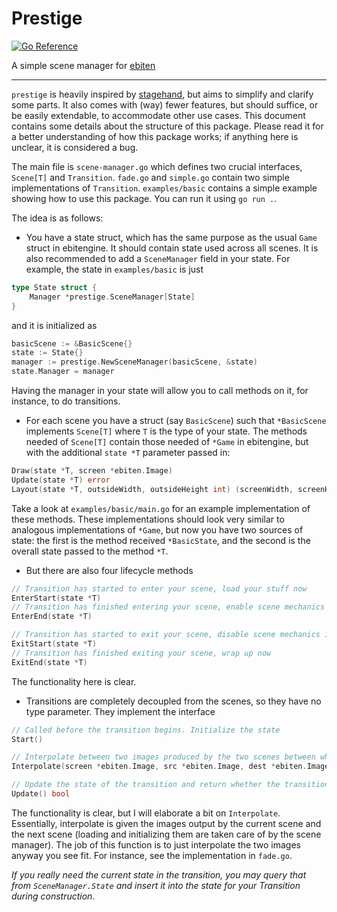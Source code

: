 # Prestige

[![Go Reference](https://pkg.go.dev/badge/github.com/mbrc12/prestige.svg)](https://pkg.go.dev/github.com/mbrc12/prestige)

A simple scene manager for [ebiten](https://ebitengine.org/)

---- 

`prestige` is heavily inspired by [stagehand](https://github.com/joelschutz/stagehand), but aims to simplify and clarify
some parts. It also comes with (way) fewer features, but should suffice, or be easily extendable, to accommodate other
use cases. This document contains some details about the structure of this package. Please read it for a better
understanding of how this package works; if anything here is unclear, it is considered a bug.

The main file is `scene-manager.go` which defines two crucial interfaces, `Scene[T]` and `Transition`. `fade.go` and
`simple.go` contain two simple implementations of `Transition`. `examples/basic` contains a simple example showing how
to use this package. You can run it using `go run .`.

The idea is as follows:

* You have a state struct, which has the same purpose as the usual `Game` struct in ebitengine. It should contain
state used across all scenes. It is also recommended to add a `SceneManager` field in your state. For example,
the state in `examples/basic` is just

```go
type State struct {
    Manager *prestige.SceneManager[State]
}
```
and it is initialized as 
```go
basicScene := &BasicScene{}
state := State{}
manager := prestige.NewSceneManager(basicScene, &state)
state.Manager = manager
```
Having the manager in your state will allow you to call methods on it, for instance, to do transitions.

* For each scene you have a struct (say `BasicScene`) such that `*BasicScene` implements `Scene[T]` 
where `T` is the type of your state. The methods needed of `Scene[T]` contain those needed of `*Game` in ebitengine,
but with the additional `state *T` parameter passed in:
```go
Draw(state *T, screen *ebiten.Image)
Update(state *T) error
Layout(state *T, outsideWidth, outsideHeight int) (screenWidth, screenHeight int)
```
Take a look at `examples/basic/main.go` for an example implementation of these methods. These implementations should
look very similar to analogous implementations of `*Game`, but now you have two sources of state: the first is the method
received `*BasicState`, and the second is the overall state passed to the method `*T`.

* But there are also four lifecycle methods 
```go
// Transition has started to enter your scene, load your stuff now
EnterStart(state *T)
// Transition has finished entering your scene, enable scene mechanics if they were disabled
EnterEnd(state *T)

// Transition has started to exit your scene, disable scene mechanics if you like
ExitStart(state *T)
// Transition has finished exiting your scene, wrap up now
ExitEnd(state *T)
```
The functionality here is clear.

* Transitions are completely decoupled from the scenes, so they have no type parameter. They implement the interface
```go
// Called before the transition begins. Initialize the state
Start()

// Interpolate between two images produced by the two scenes between whom this transition exists
Interpolate(screen *ebiten.Image, src *ebiten.Image, dest *ebiten.Image)

// Update the state of the transition and return whether the transition has finished
Update() bool
```
The functionality is clear, but I will elaborate a bit on `Interpolate`. Essentially, interpolate is given the
images output by the current scene and the next scene (loading and initializing them are taken care of by the scene
manager). The job of this function is to just interpolate the two images anyway you see fit. For instance, 
see the implementation in `fade.go`. 

_If you really need the current state in the transition, you may query that from `SceneManager.State` and insert it into
the state for your Transition during construction_.
